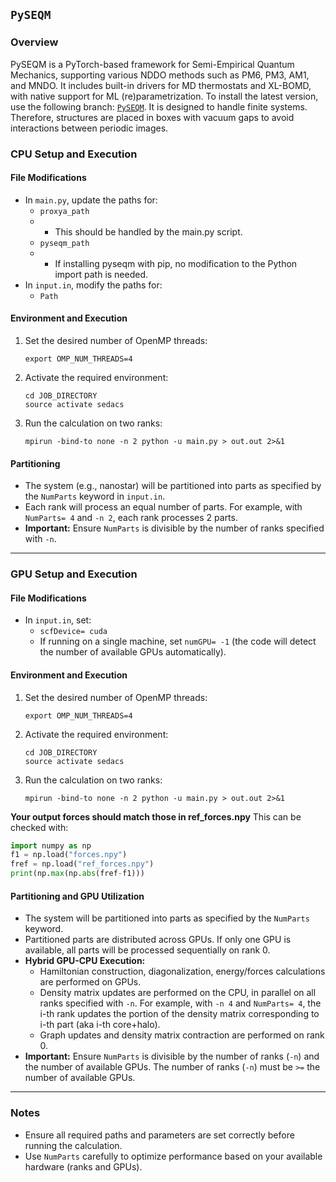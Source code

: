 ## `PySEQM`

### Overview

PySEQM is a PyTorch-based framework for Semi-Empirical Quantum Mechanics, supporting various NDDO methods such as PM6, PM3, AM1, and MNDO.
It includes built-in drivers for MD thermostats and XL-BOMD, with native support for ML (re)parametrization.
To install the latest version, use the following branch: [`PySEQM`](https://github.com/lanl/PYSEQM/tree/pm6_test).
It is designed to handle finite systems. Therefore, structures are placed in boxes with vacuum gaps to avoid interactions between periodic images.

### CPU Setup and Execution

#### File Modifications

- In `main.py`, update the paths for:
  - `proxya_path`
  - - This should be handled by the main.py script.
  - `pyseqm_path`
  - - If installing pyseqm with pip, no modification to the Python import path is needed.
- In `input.in`, modify the paths for:
  - `Path`

#### Environment and Execution

1. Set the desired number of OpenMP threads:
   ```shell
   export OMP_NUM_THREADS=4
   ```
2. Activate the required environment:
   ```shell
   cd JOB_DIRECTORY
   source activate sedacs
   ```
3. Run the calculation on two ranks:
   ```shell
   mpirun -bind-to none -n 2 python -u main.py > out.out 2>&1
   ```

#### Partitioning

- The system (e.g., nanostar) will be partitioned into parts as specified by the `NumParts` keyword in `input.in`.
- Each rank will process an equal number of parts. For example, with `NumParts= 4` and `-n 2`, each rank processes 2 parts.
- **Important:** Ensure `NumParts` is divisible by the number of ranks specified with `-n`.

---

### GPU Setup and Execution

#### File Modifications

- In `input.in`, set:
  - `scfDevice= cuda`
  - If running on a single machine, set `numGPU= -1` (the code will detect the number of available GPUs automatically).

#### Environment and Execution

1. Set the desired number of OpenMP threads:
   ```shell
   export OMP_NUM_THREADS=4
   ```
2. Activate the required environment:
   ```shell
   cd JOB_DIRECTORY
   source activate sedacs
   ```
3. Run the calculation on two ranks:
   ```shell
   mpirun -bind-to none -n 2 python -u main.py > out.out 2>&1
   ```
**Your output forces should match those in ref_forces.npy** 
This can be checked with:
```python
import numpy as np
f1 = np.load("forces.npy")
fref = np.load("ref_forces.npy")
print(np.max(np.abs(fref-f1)))
```


#### Partitioning and GPU Utilization

- The system will be partitioned into parts as specified by the `NumParts` keyword.
- Partitioned parts are distributed across GPUs. If only one GPU is available, all parts will be processed sequentially on rank 0.
- **Hybrid GPU-CPU Execution:**
  - Hamiltonian construction, diagonalization, energy/forces calculations are performed on GPUs.
  - Density matrix updates are performed on the CPU, in parallel on all ranks specified with `-n`. For example, with `-n 4` and `NumParts= 4`, the i-th rank updates the portion of the density matrix corresponding to i-th part (aka i-th core+halo).
  - Graph updates and density matrix contraction are performed on rank 0.
- **Important:** Ensure `NumParts` is divisible by the number of ranks (`-n`) and the number of available GPUs. The number of ranks (`-n`) must be `>=` the number of available GPUs. 

---

### Notes

- Ensure all required paths and parameters are set correctly before running the calculation.
- Use `NumParts` carefully to optimize performance based on your available hardware (ranks and GPUs).

